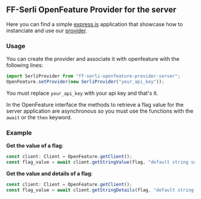 ## FF-Serli OpenFeature Provider for the server
Here you can find a simple [express.js](https://expressjs.com/) application that showcase how to instanciate and use our
[provider](https://github.com/Dylan-Serli/ff-serli-openfeature-provider-server).

### Usage
You can create the provider and associate it with openfeature with the following lines:
```js
import SerliProvider from "ff-serli-openfeature-provider-server";
OpenFeature.setProvider(new SerliProvider("your_api_key"));
```
You must replace `your_api_key` with your api key and that's it.

In the OpenFeature interface the methods to retrieve a flag value for the server application
are asynchronous so you must use the functions with the `await` or the `then`
keyword.

### Example
**Get the value of a flag**:
```js
const client: Client = OpenFeature.getClient();
const flag_value = await client.getStringValue(flag, "default string value"),
```

**Get the value and details of a flag**:
```js
const client: Client = OpenFeature.getClient();
const flag_value = await client.getStringDetails(flag, "default string value"),
```
